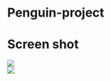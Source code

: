 # Penguin-project
<h1>Screen shot</h1>
<img src="Screenshot (485).png">
</br>
<img src="Screenshot (486).png">
